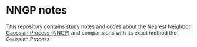 # NNGP notes

This repository contains study notes and codes about the [Nearest Neighbor Gaussian Process (NNGP)](https://doi.org/10.1080/01621459.2015.1044091) and comparisions with its exact method the Gaussian Process.
